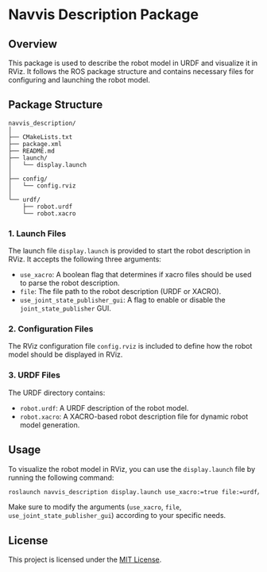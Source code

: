 # Navvis Description Package

## Overview

This package is used to describe the robot model in URDF and visualize it in RViz. It follows the ROS package structure and contains necessary files for configuring and launching the robot model. 

## Package Structure

```arduino
navvis_description/
│
├── CMakeLists.txt
├── package.xml
├── README.md
├── launch/
│   └── display.launch
│
├── config/
│   └── config.rviz
│
└── urdf/
    ├── robot.urdf
    └── robot.xacro
```

### 1. Launch Files

The launch file `display.launch` is provided to start the robot description in RViz. It accepts the following three arguments:
- `use_xacro`: A boolean flag that determines if xacro files should be used to parse the robot description.
- `file`: The file path to the robot description (URDF or XACRO).
- `use_joint_state_publisher_gui`: A flag to enable or disable the `joint_state_publisher` GUI.

### 2. Configuration Files

The RViz configuration file `config.rviz` is included to define how the robot model should be displayed in RViz.

### 3. URDF Files

The URDF directory contains:
- `robot.urdf`: A URDF description of the robot model.
- `robot.xacro`: A XACRO-based robot description file for dynamic robot model generation.

## Usage

To visualize the robot model in RViz, you can use the `display.launch` file by running the following command:

```bash
roslaunch navvis_description display.launch use_xacro:=true file:=urdf/robot.xacro use_joint_state_publisher_gui:=true
```

Make sure to modify the arguments (`use_xacro`, `file`, `use_joint_state_publisher_gui`) according to your specific needs.

## License

This project is licensed under the [MIT License](LICENSE).

